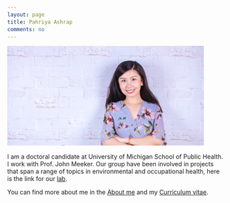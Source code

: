 ```yaml
---
layout: page
title: Pahriya Ashrap
comments: no
---
```


<img align="central" src="/media/image/homepage.png" height="90%" width="90%">

I am a doctoral candidate at University of Michigan School of Public Health. I work with Prof. John Meeker. Our group have been involved in projects that span a range of topics in environmental and occupational health, here is the link for our [lab](https://sites.google.com/a/umich.edu/meekerlab/home).



You can find more about me in the [About me](/aboutme) and my [Curriculum vitae](/media/pdf/CV_Pahriya_Ashrap.pdf).



<!-- > This site was created with [Jekyll](https://github.com/mojombo/jekyll) and the template was derived from the site [setImpl](http://lhzhang.com/) by Linghua Zhang; the homepage was based on the design of [Tao Zhang](http://ztpala.com/) (thanks a lot, guys!). You may need a decent web browser to view this site (such as Firefox or Chrome), otherwise the layout can be a mess and the fonts can look ugly. You can navigate to the last post by the left-arrow key (`<-`) or next post by right-arrow (`->`), or equivalently keys `J` and `K`.-->

<!--This page seems just redundant and useless. Maybe you don't want this,
pashrap.-->




